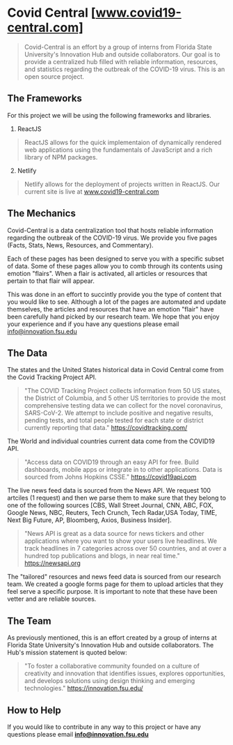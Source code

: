 # Covid Central [www.covid19-central.com]

> Covid-Central is an effort by a group of interns from Florida State University's Innovation Hub and outside collaborators. Our goal is to provide a centralized hub filled with reliable information, resources, and statistics regarding the outbreak of the COVID-19 virus. This is an open source project.

## The Frameworks

For this project we will be using the following frameworks and libraries.
1. ReactJS 
> ReactJS allows for the quick implementaion of dynamically rendered web applications using the fundamentals of JavaScript and a rich library of NPM packages.
2. Netlify
> Netlify allows for the deployment of projects written in ReactJS. Our current site is live at www.covid19-central.com

## The Mechanics

Covid-Central is a data centralization tool that hosts reliable information regarding the outbreak of the COVID-19 virus. We provide you five pages (Facts, Stats, News, Resources, and Commentary).

Each of these pages has been designed to serve you with a specific subset of data. Some of these pages allow you to comb through its contents using emotion "flairs". When a flair is activated, all articles or resources that pertain to that flair will appear.

This was done in an effort to succintly provide you the type of content that you would like to see. Although a lot of the pages are automated and update themselves, the articles and resources that have an emotion "flair" have been carefully hand picked by our research team. We hope that you enjoy your experience and if you have any questions please email info@innovation.fsu.edu 

## The Data

The states and the United States historical data in Covid Central come from the Covid Tracking Project API.

> "The COVID Tracking Project collects information from 50 US states, the District of Columbia, and 5 other US territories to provide the most comprehensive testing data we can collect for the novel coronavirus, SARS-CoV-2. We attempt to include positive and negative results, pending tests, and total people tested for each state or district currently reporting that data." https://covidtracking.com/

The World and individual countries current data come from the COVID19 API.

> "Access data on COVID19 through an easy API for free. Build dashboards, mobile apps or integrate in to other applications. Data is sourced from Johns Hopkins CSSE." https://covid19api.com

The live news feed data is sourced from the News API. We request 100 artciles (1 request) and then we parse them to make sure that they belong to one of the following sources [CBS, Wall Street Journal, CNN, ABC, FOX, Google News, NBC, Reuters, Tech Crunch, Tech Radar,USA Today, TIME, Next Big Future, AP, Bloomberg, Axios, Business Insider].

> "News API is great as a data source for news tickers and other applications where you want to show your users live headlines. We track headlines in 7 categories across over 50 countries, and at over a hundred top publications and blogs, in near real time." https://newsapi.org

The "tailored" resources and news feed data is sourced from our research team. We created a google forms page for them to upload articles that they feel serve a specific purpose. It is important to note that these have been vetter and are reliable sources. 

## The Team

As previously mentioned, this is an effort created by a group of interns at Florida State University's Innovation Hub and outside collaborators. The Hub's mission statement is quoted below:
> "To foster a collaborative community founded on a culture of creativity and innovation that identifies issues, explores opportunities, and develops solutions using design thinking and emerging technologies." https://innovation.fsu.edu/

## How to Help

If you would like to contribute in any way to this project or have any questions please email **info@innovation.fsu.edu**

